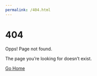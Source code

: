```yaml
---
permalink: /404.html
---
```

<!DOCTYPE html>
<html lang="en">

  <head>
    <meta charset="UTF-8">
    <meta http-equiv="X-UA-Compatible" content="IE=edge">
    <meta name="viewport" content="width=device-width, initial-scale=1.0">
    <title>404 Page</title>
    <link rel="stylesheet" href="https://cdn.jsdelivr.net/npm/bulma@0.9.4/css/bulma.min.css">
  </head>

  <body>
    <div class="is-flex is-justify-content-center is-align-items-center" style=" height: 100vh;">
      <div class="has-text-centered">
        <h1 class="is-size-1 has-text-weight-bold has-text-primary">404</h1>
        <p class="is-size-5 has-text-weight-medium"> <span class="has-text-danger">Opps!</span> Page not found.</p>
        <p class="is-size-6 mb-2">
          The page you’re looking for doesn’t exist.
        </p>
        <a href="https://github.com/rigger-speed/FacialAutoRig" class="button is-primary">Go Home</a>
      </div>
    </div>
  </body>

</html>
